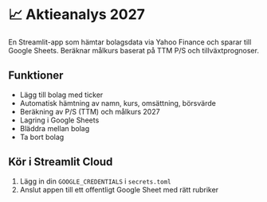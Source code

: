 # 📈 Aktieanalys 2027

En Streamlit-app som hämtar bolagsdata via Yahoo Finance och sparar till Google Sheets.
Beräknar målkurs baserat på TTM P/S och tillväxtprognoser.

## Funktioner
- Lägg till bolag med ticker
- Automatisk hämtning av namn, kurs, omsättning, börsvärde
- Beräkning av P/S (TTM) och målkurs 2027
- Lagring i Google Sheets
- Bläddra mellan bolag
- Ta bort bolag

## Kör i Streamlit Cloud
1. Lägg in din `GOOGLE_CREDENTIALS` i `secrets.toml`
2. Anslut appen till ett offentligt Google Sheet med rätt rubriker
